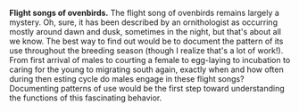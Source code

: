 **Flight songs of ovenbirds.** The flight song of ovenbirds remains largely a mystery. Oh, sure, it has been described by an ornithologist as occurring mostly around dawn and dusk, sometimes in the night, but that's about all we know. The best way to find out would be to document the pattern of its use throughout the breeding season (though I realize that's a lot of work!). From first arrival of males to courting a female to egg-laying to incubation to caring for the young to migrating south again, exactly when and how often during then esting cycle do males engage in these flight songs? Documenting patterns of use would be the first step toward understanding the functions of this fascinating behavior.
